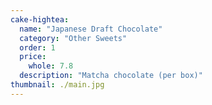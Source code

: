 ```yaml
---
cake-hightea:
  name: "Japanese Draft Chocolate"
  category: "Other Sweets"
  order: 1
  price:
    whole: 7.8
  description: "Matcha chocolate (per box)"
thumbnail: ./main.jpg
---
```

